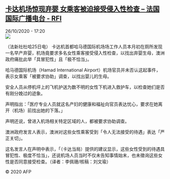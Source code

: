<!--1603731310000-->
[卡达机场惊现弃婴 女乘客被迫接受侵入性检查 – 法国国际广播电台 - RFI](http://www.rfi.fr//cn/contenu/20201026-%E5%8D%A1%E8%BE%BE%E6%9C%BA%E5%9C%BA%E6%83%8A%E7%8E%B0%E5%BC%83%E5%A9%B4-%E5%A5%B3%E4%B9%98%E5%AE%A2%E8%A2%AB%E8%BF%AB%E6%8E%A5%E5%8F%97%E4%BE%B5%E5%85%A5%E6%80%A7%E6%A3%80%E6%9F%A5)
------

<div>26/10/2020 - 17:20</div><img src="https://s.rfi.fr/media/display/26855f82-17aa-11eb-9d75-005056a964fe/w:310/p:16x9/int0001b.201027002002.jpg"><div class="t-content__body u-clearfix"><p>（法新社杜哈25日电）    卡达机首都哈马德国际机场场工作人员本月初在厕所发现一名早产弃婴，机场竟要求多名女性乘客接受侵入性检查，以找出弃婴生母，澳洲政府痛批此举「具冒犯性」且「极不恰当」。</p><p>    哈马德国际机场（Hamad International Airport）机场官员并未否认这起事件，表示女乘客「被要求协助」调查，以找出婴儿的生母。</p><p>    安全人员从停机坪上的飞机护送为数不明的女性下机进入救护车，以检查她们是否有刚分娩过的迹象。</p><p>    声明指出：「医疗专业人员就这名产妇的健康和福祉向官员表达忧心，要求在她离开（机场）前找出她的下落。」</p><p>    声明还说，曾进入机场相关特定区域的人，都被要求协助调查。</p><p>    澳洲政府发言人表示，澳洲对这些女性乘客受到「令人无法接受的待遇」表达「严正关切」。</p><p>    这名发言人在声明中表示，「（卡达当局）提供的建议显示，这些女性受到的待遇具冒犯性、极度不恰当」，还说机场人员当时不仅未告知事情始末，也未徵询这些女性是否同意接受检查。（译者：李佩珊/核稿：刘文瑜）</p><p class="t-copyright">© 2020 AFP</p>        </div>
